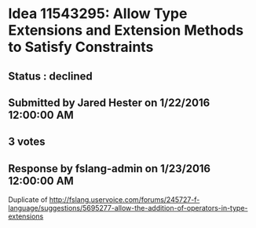 # Idea 11543295: Allow Type Extensions and Extension Methods to Satisfy Constraints #

## Status : declined

## Submitted by Jared Hester on 1/22/2016 12:00:00 AM

## 3 votes



## Response by fslang-admin on 1/23/2016 12:00:00 AM

Duplicate of http://fslang.uservoice.com/forums/245727-f-language/suggestions/5695277-allow-the-addition-of-operators-in-type-extensions

